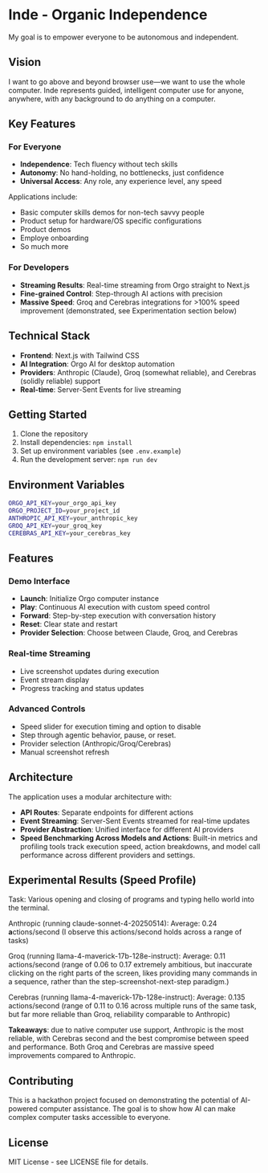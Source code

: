 # Inde - Organic Independence

My goal is to empower everyone to be autonomous and independent.

## Vision

I want to go above and beyond browser use—we want to use the whole computer. Inde represents guided, intelligent computer use for anyone, anywhere, with any background to do anything on a computer.

## Key Features

### For Everyone
- **Independence**: Tech fluency without tech skills
- **Autonomy**: No hand-holding, no bottlenecks, just confidence
- **Universal Access**: Any role, any experience level, any speed

Applications include:

- Basic computer skills demos for non-tech savvy people
- Product setup for hardware/OS specific configurations
- Product demos
- Employe onboarding
- So much more

### For Developers
- **Streaming Results**: Real-time streaming from Orgo straight to Next.js
- **Fine-grained Control**: Step-through AI actions with precision
- **Massive Speed**: Groq and Cerebras integrations for >100% speed improvement (demonstrated, see Experimentation section below)

## Technical Stack

- **Frontend**: Next.js with Tailwind CSS
- **AI Integration**: Orgo AI for desktop automation
- **Providers**: Anthropic (Claude), Groq (somewhat reliable), and Cerebras (solidly reliable) support
- **Real-time**: Server-Sent Events for live streaming

## Getting Started

1. Clone the repository
2. Install dependencies: `npm install`
3. Set up environment variables (see `.env.example`)
4. Run the development server: `npm run dev`

## Environment Variables

```bash
ORGO_API_KEY=your_orgo_api_key
ORGO_PROJECT_ID=your_project_id
ANTHROPIC_API_KEY=your_anthropic_key
GROQ_API_KEY=your_groq_key
CEREBRAS_API_KEY=your_cerebras_key
```

## Features

### Demo Interface
- **Launch**: Initialize Orgo computer instance
- **Play**: Continuous AI execution with custom speed control
- **Forward**: Step-by-step execution with conversation history
- **Reset**: Clear state and restart
- **Provider Selection**: Choose between Claude, Groq, and Cerebras

### Real-time Streaming
- Live screenshot updates during execution
- Event stream display
- Progress tracking and status updates

### Advanced Controls
- Speed slider for execution timing and option to disable
- Step through agentic behavior, pause, or reset.
- Provider selection (Anthropic/Groq/Cerebras)
- Manual screenshot refresh

## Architecture

The application uses a modular architecture with:
- **API Routes**: Separate endpoints for different actions
- **Event Streaming**: Server-Sent Events streamed for real-time updates
- **Provider Abstraction**: Unified interface for different AI providers
- **Speed Benchmarking Across Models and Actions**: Built-in metrics and profiling tools track execution speed, action breakdowns, and model call performance across different providers and settings.

## Experimental Results (Speed Profile)

Task: Various opening and closing of programs and typing hello world into the terminal.

Anthropic (running claude-sonnet-4-20250514): Average: 0.24 **a**ctions/second (I observe this actions/second holds across a range of tasks)

Groq (running llama-4-maverick-17b-128e-instruct): Average: 0.11 actions/second (range of 0.06 to 0.17 extremely ambitious, but inaccurate clicking on the right parts of the screen, likes providing many commands in a sequence, rather than the step-screenshot-next-step  paradigm.)

Cerebras (running llama-4-maverick-17b-128e-instruct): Average: 0.135 actions/second (range of 0.11 to 0.16 across multiple runs of the same task, but far more reliable than Groq, reliability comparable to Anthropic)

**Takeaways**: due to native computer use support, Anthropic is the most reliable, with Cerebras second and the best compromise between speed and performance. Both Groq and Cerebras are massive speed improvements compared to Anthropic.

## Contributing

This is a hackathon project focused on demonstrating the potential of AI-powered computer assistance. The goal is to show how AI can make complex computer tasks accessible to everyone.

## License

MIT License - see LICENSE file for details.